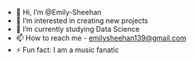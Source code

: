 - 👋 Hi, I’m @Emily-Sheehan
- 👀 I’m interested in creating new projects
- 🌱 I’m currently studying Data Science 
- 📫 How to reach me - emilysheehan139@gmail.com
- ⚡ Fun fact: I am a music fanatic 


